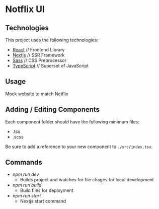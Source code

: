 # Notflix UI

## Technologies

This project uses the following technologies:

- [React](https://reactjs.org) // Frontend Library
- [Nextjs](https://nextjs.org/) // SSR Framework
- [Sass](https://sass-lang.com) // CSS Preprocessor
- [TypeScript](https://typescriptlang.org) // Superset of JavaScript

## Usage

Mock website to match Netflix

## Adding / Editing Components

Each component folder should have the following minimum files:

- .tsx
- .scss

Be sure to add a reference to your new component to `./src/index.tsx`.

## Commands

- _npm run dev_
  - Builds project and watches for file chages for local development
- _npm run build_
  - Build files for deployment
- _npm run start_
  - Nextjs start command
